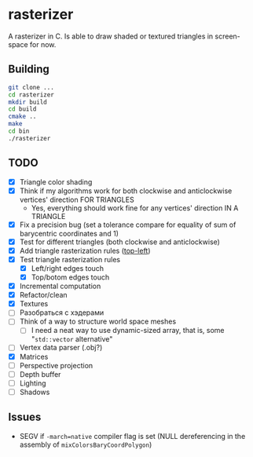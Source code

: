# rasterizer

A rasterizer in C. Is able to draw shaded or textured triangles in screen-space for now.

## Building

```bash
git clone ...
cd rasterizer
mkdir build
cd build
cmake ..
make
cd bin
./rasterizer
```

## TODO
- [x] Triangle color shading
- [x] Think if my algorithms work for both clockwise and anticlockwise vertices' direction FOR TRIANGLES
    - Yes, everything should work fine for any vertices' direction IN A TRIANGLE
- [x] Fix a precision bug (set a tolerance compare for equality of sum of barycentric coordinates and 1)
- [x] Test for different triangles (both clockwise and anticlockwise)
- [x] Add triangle rasterization rules ([top-left](https://learn.microsoft.com/en-us/windows/win32/direct3d11/d3d10-graphics-programming-guide-rasterizer-stage-rules))
- [x] Test triangle rasterization rules
    - [x] Left/right edges touch
    - [x] Top/botom edges touch
- [x] Incremental computation
- [x] Refactor/clean
- [x] Textures
- [ ] Разобраться с хэдерами
- [ ] Think of a way to structure world space meshes
    - [ ] I need a neat way to use dynamic-sized array, that is, some "`std::vector` alternative"
- [ ] Vertex data parser (.obj?)
- [x] Matrices
- [ ] Perspective projection
- [ ] Depth buffer
- [ ] Lighting
- [ ] Shadows

## Issues
- SEGV if `-march=native` compiler flag is set (NULL dereferencing in the assembly of `mixColorsBaryCoordPolygon`)
